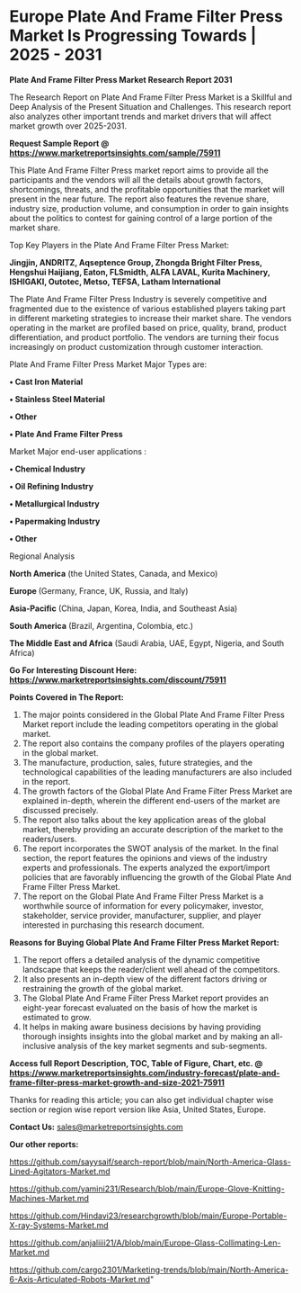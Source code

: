 # Europe Plate And Frame Filter Press Market Is Progressing Towards | 2025 - 2031

<strong>Plate And Frame Filter Press Market Research Report 2031</strong>

The Research Report on Plate And Frame Filter Press Market is a Skillful and Deep Analysis of the Present Situation and Challenges. This research report also analyzes other important trends and market drivers that will affect market growth over 2025-2031.

<strong>Request Sample Report @ <a href=https://www.marketreportsinsights.com/sample/75911>https://www.marketreportsinsights.com/sample/75911</a></strong>

This Plate And Frame Filter Press market report aims to provide all the participants and the vendors will all the details about growth factors, shortcomings, threats, and the profitable opportunities that the market will present in the near future. The report also features the revenue share, industry size, production volume, and consumption in order to gain insights about the politics to contest for gaining control of a large portion of the market share.

Top Key Players in the Plate And Frame Filter Press Market:

<strong>Jingjin, ANDRITZ, Aqseptence Group, Zhongda Bright Filter Press, Hengshui Haijiang, Eaton, FLSmidth, ALFA LAVAL, Kurita Machinery, ISHIGAKI, Outotec, Metso, TEFSA, Latham International</strong>

The Plate And Frame Filter Press Industry is severely competitive and fragmented due to the existence of various established players taking part in different marketing strategies to increase their market share. The vendors operating in the market are profiled based on price, quality, brand, product differentiation, and product portfolio. The vendors are turning their focus increasingly on product customization through customer interaction.

Plate And Frame Filter Press Market Major Types are:

<strong>• Cast Iron Material

• Stainless Steel Material

• Other

• Plate And Frame Filter Press</strong>

Market Major end-user applications :

<strong>• Chemical Industry

• Oil Refining Industry

• Metallurgical Industry

• Papermaking Industry

• Other</strong>

Regional Analysis

</u><strong><b>North America</b></strong> (the United States, Canada, and Mexico)

<strong><b>Europe </b></strong>(Germany, France, UK, Russia, and Italy)

<strong><b>Asia-Pacific</b></strong> (China, Japan, Korea, India, and Southeast Asia)

<strong><b>South America</b></strong> (Brazil, Argentina, Colombia, etc.)

<strong><b>The Middle East and Africa</b></strong> (Saudi Arabia, UAE, Egypt, Nigeria, and South Africa)

<strong>Go For Interesting Discount Here: <a href=https://www.marketreportsinsights.com/discount/75911>https://www.marketreportsinsights.com/discount/75911</a></strong>

<strong>Points Covered in The Report:</strong>
<ol>
  <li>The major points considered in the Global Plate And Frame Filter Press Market report include the leading competitors operating in the global market.</li>
  <li>The report also contains the company profiles of the players operating in the global market.</li>
  <li>The manufacture, production, sales, future strategies, and the technological capabilities of the leading manufacturers are also included in the report.</li>
  <li>The growth factors of the Global Plate And Frame Filter Press Market are explained in-depth, wherein the different end-users of the market are discussed precisely.</li>
  <li>The report also talks about the key application areas of the global market, thereby providing an accurate description of the market to the readers/users.</li>
  <li>The report incorporates the SWOT analysis of the market. In the final section, the report features the opinions and views of the industry experts and professionals. The experts analyzed the export/import policies that are favorably influencing the growth of the Global Plate And Frame Filter Press Market.</li>
  <li>The report on the Global Plate And Frame Filter Press Market is a worthwhile source of information for every policymaker, investor, stakeholder, service provider, manufacturer, supplier, and player interested in purchasing this research document.</li>
</ol>
<strong>Reasons for Buying Global Plate And Frame Filter Press Market Report:</strong>

<ol>
  <li>The report offers a detailed analysis of the dynamic competitive landscape that keeps the reader/client well ahead of the competitors.</li>
  <li>It also presents an in-depth view of the different factors driving or restraining the growth of the global market.</li>
  <li>The Global Plate And Frame Filter Press Market report provides an eight-year forecast evaluated on the basis of how the market is estimated to grow.</li>
  <li>It helps in making aware business decisions by having providing thorough insights insights into the global market and by making an all-inclusive analysis of the key market segments and sub-segments.</li>
</ol>
<strong>Access full Report Description, TOC, Table of Figure, Chart, etc. @ <a href=https://www.marketreportsinsights.com/industry-forecast/plate-and-frame-filter-press-market-growth-and-size-2021-75911>https://www.marketreportsinsights.com/industry-forecast/plate-and-frame-filter-press-market-growth-and-size-2021-75911</a></strong>


Thanks for reading this article; you can also get individual chapter wise section or region wise report version like Asia, United States, Europe.

<strong>Contact Us:</strong>
sales@marketreportsinsights.com

<strong>Our other reports:</strong>

<a href=https://github.com/sayysaif/search-report/blob/main/North-America-Glass-Lined-Agitators-Market.md>https://github.com/sayysaif/search-report/blob/main/North-America-Glass-Lined-Agitators-Market.md</a>

<a href=https://github.com/yamini231/Research/blob/main/Europe-Glove-Knitting-Machines-Market.md>https://github.com/yamini231/Research/blob/main/Europe-Glove-Knitting-Machines-Market.md</a>

<a href=https://github.com/Hindavi23/researchgrowth/blob/main/Europe-Portable-X-ray-Systems-Market.md>https://github.com/Hindavi23/researchgrowth/blob/main/Europe-Portable-X-ray-Systems-Market.md</a>

<a href=https://github.com/anjaliiii21/A/blob/main/Europe-Glass-Collimating-Len-Market.md>https://github.com/anjaliiii21/A/blob/main/Europe-Glass-Collimating-Len-Market.md</a>

<a href=https://github.com/cargo2301/Marketing-trends/blob/main/North-America-6-Axis-Articulated-Robots-Market.md>https://github.com/cargo2301/Marketing-trends/blob/main/North-America-6-Axis-Articulated-Robots-Market.md</a>"
